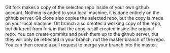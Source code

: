 Git fork makes a copy of the selected repo inside of your own github account. Nothing is added to your local machine, it is done entirely on the github server. 
Git clone also copies the selected repo, but the copy is made on your local machine. 
Git branch also creates a working copy of the repo, but different from fork in that the copy is still created inside the original repo. You can create commits and push them up to the github server, but they will only be reflected in your branch, not the master branch of the repo. You can then create a pull request to merge your branch into the master. 
